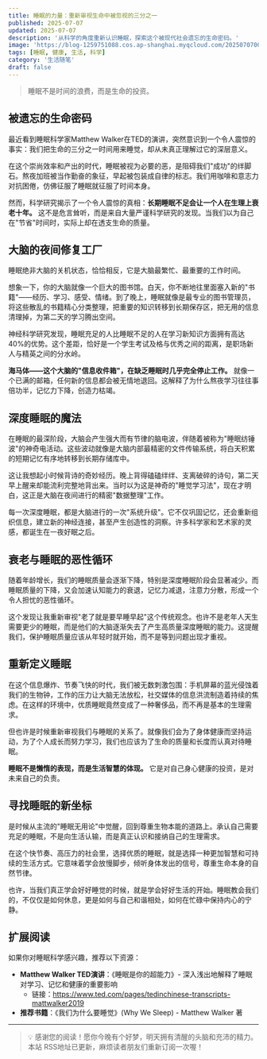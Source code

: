 ```yaml
---
title: 睡眠的力量：重新审视生命中被忽视的三分之一
published: 2025-07-07
updated: 2025-07-07
description: '从科学的角度重新认识睡眠，探索这个被现代社会遗忘的生命密码。'
image: 'https://blog-1259751088.cos.ap-shanghai.myqcloud.com/20250707004239754.png?imageSlim'
tags: [睡眠, 健康, 生活, 科学]
category: '生活随笔'
draft: false
---
```


> 睡眠不是时间的浪费，而是生命的投资。

## 被遗忘的生命密码

最近看到睡眠科学家Matthew Walker在TED的演讲，突然意识到一个令人震惊的事实：我们把生命的三分之一时间用来睡觉，却从未真正理解过它的深层意义。

在这个崇尚效率和产出的时代，睡眠被视为必要的恶，是阻碍我们"成功"的绊脚石。熬夜加班被当作勤奋的象征，早起被包装成自律的标志。我们用咖啡和意志力对抗困倦，仿佛征服了睡眠就征服了时间本身。

然而，科学研究揭示了一个令人震惊的真相：**长期睡眠不足会让一个人在生理上衰老十年。** 这不是危言耸听，而是来自大量严谨科学研究的发现。当我们以为自己在"节省"时间时，实际上却在透支生命的质量。

## 大脑的夜间修复工厂

睡眠绝非大脑的关机状态，恰恰相反，它是大脑最繁忙、最重要的工作时间。

想象一下，你的大脑就像一个巨大的图书馆。白天，你不断地往里面塞入新的"书籍"——经历、学习、感受、情绪。到了晚上，睡眠就像是最专业的图书管理员，将这些散乱的书籍精心分类整理，把重要的知识转移到长期保存区，把无用的信息清理掉，为第二天的学习腾出空间。

神经科学研究发现，睡眠充足的人比睡眠不足的人在学习新知识方面拥有高达40%的优势。这个差距，恰好是一个学生考试及格与优秀之间的距离，是职场新人与精英之间的分水岭。

**海马体——这个大脑的"信息收件箱"，在缺乏睡眠时几乎完全停止工作。** 就像一个已满的邮箱，任何新的信息都会被无情地退回。这解释了为什么熬夜学习往往事倍功半，记忆力下降，创造力枯竭。

## 深度睡眠的魔法

在睡眠的最深阶段，大脑会产生强大而有节律的脑电波，伴随着被称为"睡眠纺锤波"的神奇电活动。这些波动就像是大脑内部最精密的文件传输系统，将白天积累的短期记忆有序地转移到长期存储库中。

这让我想起小时候背诗的奇妙经历。晚上背得磕磕绊绊、支离破碎的诗句，第二天早上醒来却能流利完整地背出来。当时以为这是神奇的"睡觉学习法"，现在才明白，这正是大脑在夜间进行的精密"数据整理"工作。

每一次深度睡眠，都是大脑进行的一次"系统升级"。它不仅巩固记忆，还会重新组织信息，建立新的神经连接，甚至产生创造性的洞察。许多科学家和艺术家的灵感，都诞生在一夜好眠之后。

## 衰老与睡眠的恶性循环

随着年龄增长，我们的睡眠质量会逐渐下降，特别是深度睡眠阶段会显著减少。而睡眠质量的下降，又会加速认知能力的衰退，记忆力减退，注意力分散，形成一个令人担忧的恶性循环。

这个发现让我重新审视"老了就是要早睡早起"这个传统观念。也许不是老年人天生需要更少的睡眠，而是他们的大脑逐渐失去了产生高质量深度睡眠的能力。这提醒我们，保护睡眠质量应该从年轻时就开始，而不是等到问题出现才重视。

## 重新定义睡眠

在这个信息爆炸、节奏飞快的时代，我们被无数刺激包围：手机屏幕的蓝光侵蚀着我们的生物钟，工作的压力让大脑无法放松，社交媒体的信息洪流制造着持续的焦虑。在这样的环境中，优质睡眠竟然变成了一种奢侈品，而不再是基本的生理需求。

但也许是时候重新审视我们与睡眠的关系了。就像我们会为了身体健康而坚持运动，为了个人成长而努力学习，我们也应该为了生命的质量和长度而认真对待睡眠。

**睡眠不是懒惰的表现，而是生活智慧的体现。** 它是对自己身心健康的投资，是对未来自己的负责。

## 寻找睡眠的新坐标

是时候从主流的"睡眠无用论"中觉醒，回到尊重生物本能的道路上。承认自己需要充足的睡眠，不是向生活认输，而是真正认识和接纳自己的生理需求。

在这个快节奏、高压力的社会里，选择优质的睡眠，就是选择一种更加智慧和可持续的生活方式。它意味着学会放慢脚步，倾听身体发出的信号，尊重生命本身的自然节律。

也许，当我们真正学会好好睡觉的时候，就是学会好好生活的开始。睡眠教会我们的，不仅仅是如何休息，更是如何与自己和谐相处，如何在忙碌中保持内心的宁静。

## 扩展阅读

如果你对睡眠科学感兴趣，推荐以下资源：

- **Matthew Walker TED演讲**：《睡眠是你的超能力》- 深入浅出地解释了睡眠对学习、记忆和健康的重要影响
  - 链接：https://www.ted.com/pages/tedinchinese-transcripts-mattwalker2019
- **推荐书籍**：《我们为什么要睡觉》(Why We Sleep) - Matthew Walker 著

---

> 💡 感谢您的阅读！愿你今晚有个好梦，明天拥有清醒的头脑和充沛的精力。
> 本站 RSS地址已更新，麻烦读者朋友们重新订阅一次喔！